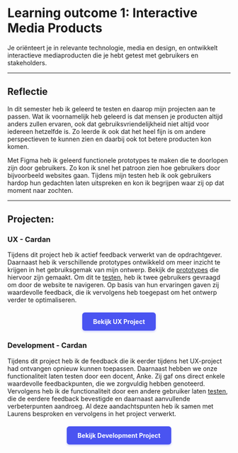 # Learning outcome 1: Interactive Media Products

Je oriënteert je in relevante technologie, media en design, en ontwikkelt interactieve mediaproducten die je hebt getest met gebruikers en stakeholders.

---

## Reflectie
In dit semester heb ik geleerd te testen en daarop mijn projecten aan te passen. Wat ik voornamelijk heb geleerd is dat mensen je producten altijd anders zullen ervaren, ook dat gebruiksvriendelijkheid niet altijd voor iedereen hetzelfde is. Zo leerde ik ook dat het heel fijn is om andere perspectieven te kunnen zien en daarbij ook tot betere producten kon komen.

Met Figma heb ik geleerd functionele prototypes te maken die te doorlopen zijn door gebruikers. Zo kon ik snel het patroon zien hoe gebruikers door bijvoorbeeld websites gaan. Tijdens mijn testen heb ik ook gebruikers hardop hun gedachten laten uitspreken en kon ik begrijpen waar zij op dat moment naar zochten.

---

## Projecten:

<h3 id="ux-cardan">UX - Cardan</h3>

Tijdens dit project heb ik actief feedback verwerkt van de opdrachtgever. Daarnaast heb ik verschillende prototypes ontwikkeld om meer inzicht te krijgen in het gebruiksgemak van mijn ontwerp. Bekijk de [prototypes](/point2#prototype) die hiervoor zijn gemaakt. Om dit te [testen](/point2#testen-1), heb ik twee gebruikers gevraagd om door de website te navigeren. Op basis van hun ervaringen gaven zij waardevolle feedback, die ik vervolgens heb toegepast om het ontwerp verder te optimaliseren.

<div style="display: flex; justify-content: center; margin: 20px 0;">
  <a href="/point2#top" style="display: inline-block; background-color: #4a54f1; color: white; padding: 12px 24px; text-decoration: none; border-radius: 6px; font-weight: bold; transition: all 0.2s ease; box-shadow: 0 2px 4px rgba(74, 84, 241, 0.3);">
    Bekijk UX Project
  </a>
</div>

<h3 id="development-cardan">Development - Cardan</h3>

Tijdens dit project heb ik de feedback die ik eerder tijdens het UX-project had ontvangen opnieuw kunnen toepassen. Daarnaast hebben we onze functionaliteit laten testen door een docent, Anke. Zij gaf ons direct enkele waardevolle feedbackpunten, die we zorgvuldig hebben genoteerd. Vervolgens heb ik de functionaliteit door een andere gebruiker laten [testen](/point3#testen-2), die de eerdere feedback bevestigde en daarnaast aanvullende verbeterpunten aandroeg. Al deze aandachtspunten heb ik samen met Laurens besproken en vervolgens in het project verwerkt.

<div style="display: flex; justify-content: center; margin: 20px 0;">
  <a href="/point3#top" style="display: inline-block; background-color: #4a54f1; color: white; padding: 12px 24px; text-decoration: none; border-radius: 6px; font-weight: bold; transition: all 0.2s ease; box-shadow: 0 2px 4px rgba(74, 84, 241, 0.3);">
    Bekijk Development Project
  </a>
</div> 